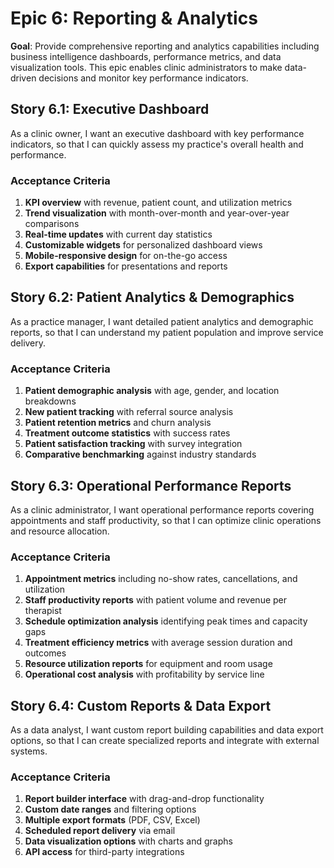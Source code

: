 # Epic 6: Reporting & Analytics

**Goal**: Provide comprehensive reporting and analytics capabilities including business intelligence dashboards, performance metrics, and data visualization tools. This epic enables clinic administrators to make data-driven decisions and monitor key performance indicators.

## Story 6.1: Executive Dashboard

As a clinic owner,
I want an executive dashboard with key performance indicators,
so that I can quickly assess my practice's overall health and performance.

### Acceptance Criteria

1. **KPI overview** with revenue, patient count, and utilization metrics
2. **Trend visualization** with month-over-month and year-over-year comparisons
3. **Real-time updates** with current day statistics
4. **Customizable widgets** for personalized dashboard views
5. **Mobile-responsive design** for on-the-go access
6. **Export capabilities** for presentations and reports

## Story 6.2: Patient Analytics & Demographics

As a practice manager,
I want detailed patient analytics and demographic reports,
so that I can understand my patient population and improve service delivery.

### Acceptance Criteria

1. **Patient demographic analysis** with age, gender, and location breakdowns
2. **New patient tracking** with referral source analysis
3. **Patient retention metrics** and churn analysis
4. **Treatment outcome statistics** with success rates
5. **Patient satisfaction tracking** with survey integration
6. **Comparative benchmarking** against industry standards

## Story 6.3: Operational Performance Reports

As a clinic administrator,
I want operational performance reports covering appointments and staff productivity,
so that I can optimize clinic operations and resource allocation.

### Acceptance Criteria

1. **Appointment metrics** including no-show rates, cancellations, and utilization
2. **Staff productivity reports** with patient volume and revenue per therapist
3. **Schedule optimization analysis** identifying peak times and capacity gaps
4. **Treatment efficiency metrics** with average session duration and outcomes
5. **Resource utilization reports** for equipment and room usage
6. **Operational cost analysis** with profitability by service line

## Story 6.4: Custom Reports & Data Export

As a data analyst,
I want custom report building capabilities and data export options,
so that I can create specialized reports and integrate with external systems.

### Acceptance Criteria

1. **Report builder interface** with drag-and-drop functionality
2. **Custom date ranges** and filtering options
3. **Multiple export formats** (PDF, CSV, Excel)
4. **Scheduled report delivery** via email
5. **Data visualization options** with charts and graphs
6. **API access** for third-party integrations

